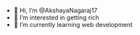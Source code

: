 - 👋 Hi, I’m @AkshayaNagaraj17
- 👀 I’m interested in getting rich
- 🌱 I’m currently learning web development


<!---
AkshayaNagaraj17/AkshayaNagaraj17 is a ✨ special ✨ repository because its `README.md` (this file) appears on your GitHub profile.
You can click the Preview link to take a look at your changes.
--->
